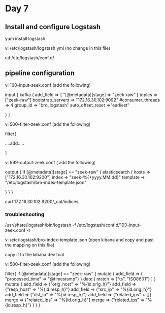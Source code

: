 # Day 7

## Install and configure Logstash

yum install logstash

vi /etc/logstash/logstash.yml   (no change in this file)

cd /etc/logstash/conf.d/


## pipeline configuration 


vi 100-input-zeek.conf  (add the following)


input {
  kafka {
    add_field => { "[@metadata][stage] => "zeek-raw" }
    topics => ["zeek-raw"] 
    bootstrap_servers => "172.16.30,102:9092"
    #consumer_threads => 4
    group_id => "bro_logstash"
    auto_offset_reset =>"earliest"

  }
}

vi 500-filter-zeek.conf  (add the following)

filter{

....add.....

}


vi 999-output-zeek.conf  ( add the following)


output {
  if [@metadata][stage] == "zeek-raw" {
    elasticsearch {
      hosts => ["172.16.30.102:9200"]
      index => "zeek-%{+yyyy.MM.dd}"
      template => "/etc/logstash/bro-index-template.json"


   
  }
 }
}


curl 172.16.30.102:9200/_cat/indices


### troubleshooting


/usr/share/logstash/bin/logstash -f /etc/logstash/conf.d/100-input-zeek.conf -t



vi /etc/logstash/bro-index-template.json (open kibana and copy and past the mapping on this file)



copy it to the kibana dev tool



vi 500-filter-zeek.conf  (add the following)

filter{
   if [@metadata][stage] == "zeek-raw" {
      mutate {
           add_field => { "processed_time" => "@timestamp"}
      }
      date { match => ["ts", "ISO8601"} ] }
      mutate {
        add_field => {"orig_host" => "%{id.orig_h}"}
        add_field => {"resp_host" => "%{id.resp_h}"}
        add_field => {"src_ip" => "%{id.orig_h}"}
        add_field => {"dst_ip" => "%{id.resp_h}"}
        add_field => {"related_ips" + []}
        merge => {"related_ips" => "%{id.orig_h}"}
        merge => {"related_ips" => "%{id.resp_h}"}
     }
    }
}
